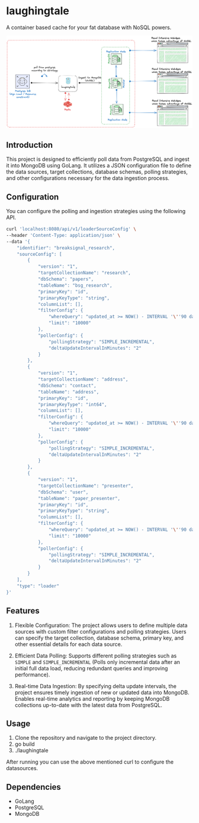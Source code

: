 # laughingtale

A container based cache for your fat database with NoSQL powers.

![](./docs/laughingtale.png)


## Introduction
This project is designed to efficiently poll data from PostgreSQL and ingest it into MongoDB using GoLang. It utilizes a JSON configuration file to define the data sources, target collections, database schemas, polling strategies, and other configurations necessary for the data ingestion process.

## Configuration

You can configure the polling and ingestion strategies using the following API.

```sh
curl 'localhost:8080/api/v1/loaderSourceConfig' \
--header 'Content-Type: application/json' \
--data '{
    "identifier": "breaksignal_research",
    "sourceConfig": [
        {
            "version": "1",
            "targetCollectionName": "research",
            "dbSchema": "papers",
            "tableName": "bsg_research",
            "primaryKey": "id",
            "primaryKeyType": "string",
            "columnList": [],
            "filterConfig": {
                "whereQuery": "updated_at >= NOW() - INTERVAL '\''90 days'\''",
                "limit": "10000"
            },
            "pollerConfig": {
                "pollingStrategy": "SIMPLE_INCREMENTAL",
                "deltaUpdateIntervalInMinutes": "2"
            }
        },
        {
            "version": "1",
            "targetCollectionName": "address",
            "dbSchema": "contact",
            "tableName": "address",
            "primaryKey": "id",
            "primaryKeyType": "int64",
            "columnList": [],
            "filterConfig": {
                "whereQuery": "updated_at >= NOW() - INTERVAL '\''90 days'\''",
                "limit": "10000"
            },
            "pollerConfig": {
                "pollingStrategy": "SIMPLE_INCREMENTAL",
                "deltaUpdateIntervalInMinutes": "2"
            }
        },
        {
            "version": "1",
            "targetCollectionName": "presenter",
            "dbSchema": "user",
            "tableName": "paper_presenter",
            "primaryKey": "id",
            "primaryKeyType": "string",
            "columnList": [],
            "filterConfig": {
                "whereQuery": "updated_at >= NOW() - INTERVAL '\''90 days'\''",
                "limit": "10000"
            },
            "pollerConfig": {
                "pollingStrategy": "SIMPLE_INCREMENTAL",
                "deltaUpdateIntervalInMinutes": "2"
            }
        }
    ],
    "type": "loader"
}'
``` 

## Features

1. Flexible Configuration: The project allows users to define multiple data sources with custom filter configurations and polling strategies. Users can specify the target collection, database schema, primary key, and other essential details for each data source.

2. Efficient Data Polling: Supports different polling strategies such as `SIMPLE` and `SIMPLE_INCREMENTAL` (Polls only incremental data after an initial full data load, reducing redundant queries and improving performance).

3. Real-time Data Ingestion: By specifying delta update intervals, the project ensures timely ingestion of new or updated data into MongoDB. Enables real-time analytics and reporting by keeping MongoDB collections up-to-date with the latest data from PostgreSQL.

## Usage

1. Clone the repository and navigate to the project directory.
2. go build
3. ./laughingtale

After running you can use the above mentioned curl to configure the datasources.

## Dependencies

- GoLang
- PostgreSQL
- MongoDB